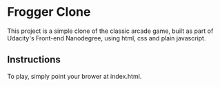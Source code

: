 # Frogger Clone

This project is a simple clone of the classic arcade game, built as part of Udacity's Front-end Nanodegree, using html, css and plain javascript.

## Instructions

To play, simply point your brower at index.html.